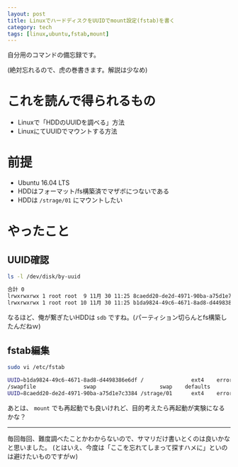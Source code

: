 ```yaml
---
layout: post
title: LinuxでハードディスクをUUIDでmount設定(fstab)を書く
category: tech
tags: [linux,ubuntu,fstab,mount]
---
```


自分用のコマンドの備忘録です。

(絶対忘れるので、虎の巻書きます。解説は少なめ)

# これを読んで得られるもの

- Linuxで「HDDのUUIDを調べる」方法
- LinuxにてUUIDでマウントする方法

# 前提

- Ubuntu 16.04 LTS
- HDDはフォーマット/fs構築済でマザボにつないである
- HDDは `/strage/01` にマウントしたい

# やったこと

## UUID確認

```bash
ls -l /dev/disk/by-uuid

合計 0
lrwxrwxrwx 1 root root  9 11月 30 11:25 8caedd20-de2d-4971-90ba-a75d1e7c3384 -> ../../sdb
lrwxrwxrwx 1 root root 10 11月 30 11:25 b1da9824-49c6-4671-8ad8-d4498386e6df -> ../../sda1

```

なるほど、俺が繋ぎたいHDDは `sdb` ですね。(パーティション切らんとfs構築したんだねｗ)

## fstab編集

```bash
sudo vi /etc/fstab

UUID=b1da9824-49c6-4671-8ad8-d4498386e6df /               ext4    errors=remount-ro 0 1
/swapfile               swap                    swap    defaults        0 0
UUID=8caedd20-de2d-4971-90ba-a75d1e7c3384 /strage/01      ext4    errors=remount-ro 0 1 #この行を追加
```

あとは、 `mount` でも再起動でも良いけれど、目的考えたら再起動が実験になるかな？

---

毎回毎回、難度調べたことかわからないので、サマリだけ書いとくのは良いかなと思いました。
(とはいえ、今度は「ここを忘れてしまって探すハメに」といのは避けたいものですがｗ)
